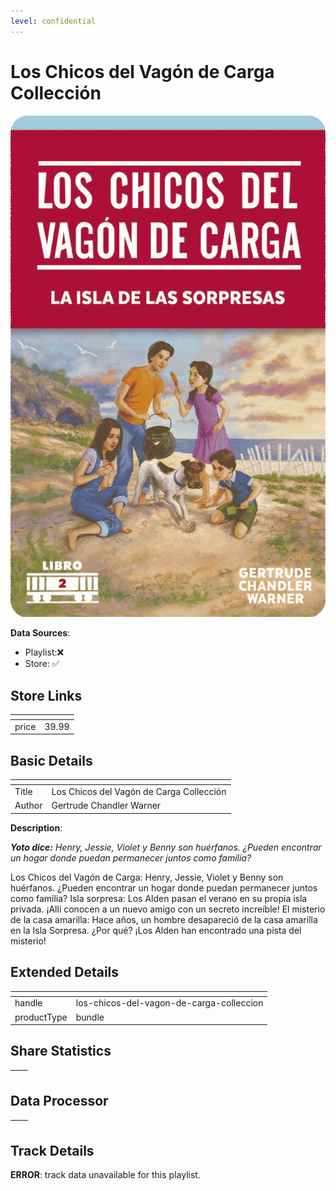 ```yaml
---
level: confidential
---
```

# Los Chicos del Vagón de Carga Collección

![card_[6IDgw].png](../../img/cards/card_[6IDgw].png)

**Data Sources**: 

- Playlist:❌
- Store: ✅


## Store Links

| <!-- --> | <!-- --> |
| - | - |
| price | 39.99 |


## Basic Details

| <!-- --> | <!-- --> |
| - | - |
| Title | Los Chicos del Vagón de Carga Collección |
| Author | Gertrude Chandler Warner |

**Description**:

_**Yoto dice:** Henry, Jessie, Violet y Benny son huérfanos. ¿Pueden encontrar un hogar donde puedan permanecer juntos como familia?_

Los Chicos del Vagón de Carga: Henry, Jessie, Violet y Benny son huérfanos. ¿Pueden encontrar un hogar donde puedan permanecer juntos como familia? Isla sorpresa: Los Alden pasan el verano en su propia isla privada. ¡Allí conocen a un nuevo amigo con un secreto increíble! El misterio de la casa amarilla: Hace años, un hombre desapareció de la casa amarilla en la Isla Sorpresa. ¿Por qué? ¡Los Alden han encontrado una pista del misterio!


## Extended Details

| <!-- --> | <!-- --> |
| - | - |
| handle | los-chicos-del-vagon-de-carga-colleccion |
| productType | bundle |


## Share Statistics

| <!-- --> | <!-- --> |
| - | - |


## Data Processor

| <!-- --> | <!-- --> |
| - | - |


## Track Details

**ERROR**: track data unavailable for this playlist.

